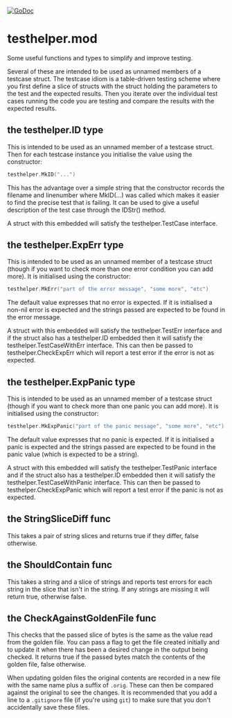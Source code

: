 [![GoDoc](https://godoc.org/github.com/nickwells/testhelper.mod?status.png)](https://godoc.org/github.com/nickwells/testhelper.mod)

# testhelper.mod
Some useful functions and types to simplify and improve testing.

Several of these are intended to be used as unnamed members of a testcase
struct. The testcase idiom is a table-driven testing scheme where you first
define a slice of structs with the struct holding the parameters to the test
and the expected results. Then you iterate over the individual test cases
running the code you are testing and compare the results with the expected
results.

## the testhelper.ID type
This is intended to be used as an unnamed member of a testcase struct. Then
for each testcase instance you initialise the value using the constructor:

```go
testhelper.MkID("...")
```

This has the advantage over a simple string that the constructor records the
filename and linenumber where MkID(...)  was called which makes it easier to
find the precise test that is failing. It can be used to give a useful
description of the test case through the IDStr() method.

A struct with this embedded will satisfy the testhelper.TestCase interface.

## the testhelper.ExpErr type
This is intended to be used as an unnamed member of a testcase struct (though
if you want to check more than one error condition you can add more). It is
initialised using the constructor:

```go
testhelper.MkErr("part of the error message", "some more", "etc")
```

The default value expresses that no error is expected. If it is initialised a
non-nil error is expected and the strings passed are expected to be found in
the error message.

A struct with this embedded will satisfy the testhelper.TestErr interface and
if the struct also has a testhelper.ID embedded then it will satisfy the
testhelper.TestCaseWithErr interface. This can then be passed to
testhelper.CheckExpErr which will report a test error if the error is not as
expected.

## the testhelper.ExpPanic type
This is intended to be used as an unnamed member of a testcase struct (though
if you want to check more than one panic you can add more). It is initialised
using the constructor:

```go
testhelper.MkExpPanic("part of the panic message", "some more", "etc")
```

The default value expresses that no panic is expected. If it is initialised a
panic is expected and the strings passed are expected to be found in
the panic value (which is expected to be a string).

A struct with this embedded will satisfy the testhelper.TestPanic interface
and if the struct also has a testhelper.ID embedded then it will satisfy the
testhelper.TestCaseWithPanic interface. This can then be passed to
testhelper.CheckExpPanic which will report a test error if the panic is not
as expected.

## the StringSliceDiff func
This takes a pair of string slices and returns true if they differ, false
otherwise.

## the ShouldContain func
This takes a string and a slice of strings and reports test errors for each
string in the slice that isn't in the string. If any strings are missing it
will return true, otherwise false.

## the CheckAgainstGoldenFile func
This checks that the passed slice of bytes is the same as the value read from
the golden file. You can pass a flag to get the file created initially and to
update it when there has been a desired change in the output being
checked. It returns true if the passed bytes match the contents of the golden
file, false otherwise.

When updating golden files the original contents are recorded in a new file
with the same name plus a suffix of `.orig`. These can then be compared
against the original to see the changes. It is recommended that you add a
line to a `.gitignore` file (if you're using `git`) to make sure that you
don't accidentally save these files.
